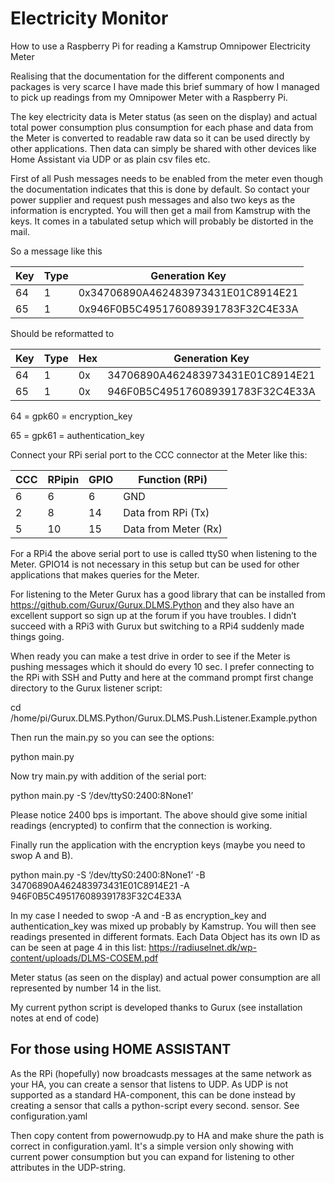 # Electricity Monitor

How to use a Raspberry Pi for reading a Kamstrup Omnipower Electricity Meter

Realising that the documentation for the different components and packages is very scarce I have made this brief summary of how I managed to pick up readings from my Omnipower Meter with a Raspberry Pi.

The key electricity data is Meter status (as seen on the display) and actual total power consumption plus consumption for each phase and data from the Meter is converted to readable raw data so it can be used directly by other applications. Then data can simply be shared with other devices like Home Assistant via UDP or as plain csv files etc.

First of all Push messages needs to be enabled from the meter even though the documentation indicates that this is done by default. So contact your power supplier and request push messages and also two keys as the information is encrypted. You will then get a mail from Kamstrup with the keys. It comes in a tabulated setup which will probably be distorted in the mail.

So a message like this

| Key | Type | Generation Key|
| --- | --- | --- |
| 64 | 1 | 0x34706890A462483973431E01C8914E21 |
| 65 | 1 | 0x946F0B5C495176089391783F32C4E33A |


Should be reformatted to 

| Key | Type |Hex | Generation Key |
| --- | --- | --- | --- |
| 64	| 1	| 0x	| 34706890A462483973431E01C8914E21 |
| 65 | 1	| 0x	| 946F0B5C495176089391783F32C4E33A |


64 = gpk60 = encryption_key

65 = gpk61 = authentication_key

Connect your RPi serial port to the CCC connector at the Meter like this:

| CCC |	RPipin | GPIO | Function (RPi) |
| --- | --- | --- | --- |
| 6 | 6 | 6 | GND | 
| 2 | 8 | 14 | Data from RPi (Tx) |
| 5 | 10 | 15 | Data from Meter (Rx) | 

For a RPi4 the above serial port to use is called ttyS0 when listening to the Meter. GPIO14 is not necessary in this setup but can be used for other applications that makes queries for the Meter.

For listening to the Meter Gurux has a good library that can be installed from https://github.com/Gurux/Gurux.DLMS.Python and they also have an excellent support so sign up at the forum if you have troubles. I didn’t succeed with a RPi3 with Gurux but switching to a RPi4 suddenly made things going.

When ready you can make a test drive in order to see if the Meter is pushing messages which it should do every 10 sec. I prefer connecting to the RPi with SSH and Putty and here at the command prompt first change directory to the Gurux listener script:

cd /home/pi/Gurux.DLMS.Python/Gurux.DLMS.Push.Listener.Example.python

Then run the main.py so you can see the options:

python main.py

Now try main.py with addition of the serial port:

python main.py -S ‘/dev/ttyS0:2400:8None1’

Please notice 2400 bps is important. The above should give some initial readings (encrypted) to confirm that the connection is working.

Finally run the application with the encryption keys (maybe you need to swop A and B).

python main.py -S ‘/dev/ttyS0:2400:8None1’ -B 34706890A462483973431E01C8914E21 -A 946F0B5C495176089391783F32C4E33A

In my case I needed to swop -A and -B as encryption_key and authentication_key was mixed up probably by Kamstrup. You will then see readings presented in different formats. Each Data Object has its own ID as can be seen at page 4 in this list: https://radiuselnet.dk/wp-content/uploads/DLMS-COSEM.pdf

Meter status (as seen on the display) and actual power consumption are all represented by number 14 in the list.

My current python script is developed thanks to Gurux (see installation notes at end of code)

## For those using HOME ASSISTANT

As the RPi (hopefully) now broadcasts messages at the same network as your HA, you can create a sensor that listens to UDP. As UDP is not supported as a standard HA-component, this can be done instead by creating a sensor that calls a python-script every second.
sensor. See configuration.yaml

Then copy content from powernowudp.py to HA and make shure the path is correct in configuration.yaml.
It's a simple version only showing with current power consumption but you can expand for listening to other attributes in the UDP-string.
